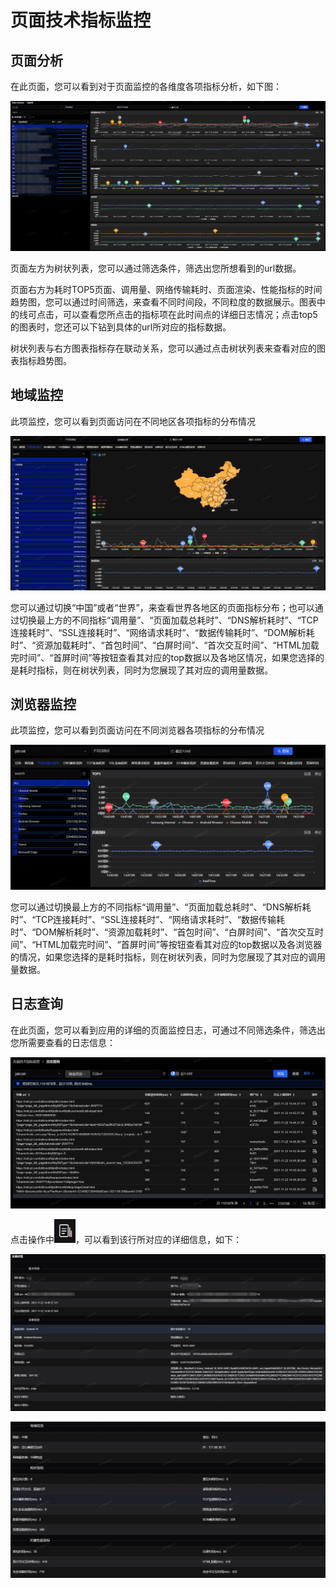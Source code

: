 # 页面技术指标监控

## 页面分析

在此页面，您可以看到对于页面监控的各维度各项指标分析，如下图：

![](../../image/Operation-Guide/Web-Metric/Web-Metric1.png)

页面左方为树状列表，您可以通过筛选条件，筛选出您所想看到的url数据。

页面右方为耗时TOP5页面、调用量、网络传输耗时、页面渲染、性能指标的时间趋势图，您可以通过时间筛选，来查看不同时间段，不同粒度的数据展示。图表中的线可点击，可以查看您所点击的指标项在此时间点的详细日志情况；点击top5的图表时，您还可以下钻到具体的url所对应的指标数据。

树状列表与右方图表指标存在联动关系，您可以通过点击树状列表来查看对应的图表指标趋势图。

## 地域监控

此项监控，您可以看到页面访问在不同地区各项指标的分布情况

![](../../image/Operation-Guide/Web-Metric/Web-Metric2.png)

您可以通过切换“中国”或者“世界”，来查看世界各地区的页面指标分布；也可以通过切换最上方的不同指标“调用量”、“页面加载总耗时”、“DNS解析耗时”、“TCP连接耗时”、“SSL连接耗时”、“网络请求耗时”、“数据传输耗时”、“DOM解析耗时”、“资源加载耗时”、“首包时间”、“白屏时间”、“首次交互时间”、“HTML加载完时间”、“首屏时间”等按钮查看其对应的top数据以及各地区情况，如果您选择的是耗时指标，则在树状列表，同时为您展现了其对应的调用量数据。

## 浏览器监控

此项监控，您可以看到页面访问在不同浏览器各项指标的分布情况

![](../../image/Operation-Guide/Web-Metric/Web-Metric3.png)

您可以通过切换最上方的不同指标“调用量”、“页面加载总耗时”、“DNS解析耗时”、“TCP连接耗时”、“SSL连接耗时”、“网络请求耗时”、“数据传输耗时”、“DOM解析耗时”、“资源加载耗时”、“首包时间”、“白屏时间”、“首次交互时间”、“HTML加载完时间”、“首屏时间”等按钮查看其对应的top数据以及各浏览器的情况，如果您选择的是耗时指标，则在树状列表，同时为您展现了其对应的调用量数据。

## 日志查询

在此页面，您可以看到应用的详细的页面监控日志，可通过不同筛选条件，筛选出您所需要查看的日志信息：

![](../../image/Operation-Guide/Web-Metric/Web-Metric4.png)

点击操作中![](../../image/Operation-Guide/Web-Metric/Web-Metric5.png)，可以看到该行所对应的详细信息，如下：

![](../../image/Operation-Guide/Web-Metric/Web-Metric6.png)

![](../../image/Operation-Guide/Web-Metric/Web-Metric7.png)